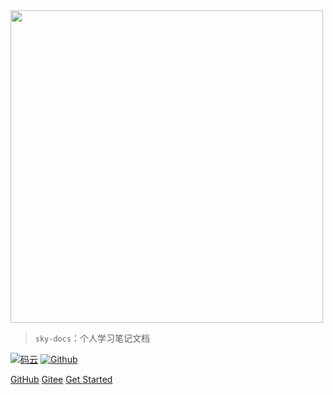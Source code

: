 
<img src="_media/docs.png"  width="500" />


> `sky-docs`：个人学习笔记文档

[![码云](https://img.shields.io/badge/Gitee-%E7%A0%81%E4%BA%91-yellow.svg)](https://gitee.com/slw/)
[![Github](https://img.shields.io/badge/Github-Github-red.svg)](https://github.com/xk11961677)

[GitHub](https://github.com/xk11961677/sky-docs/tree/master)
[Gitee](https://gitee.com/slw/)
[Get Started](#简介)